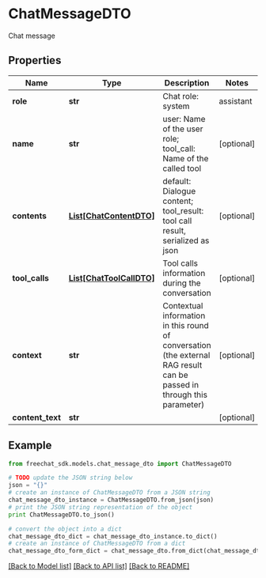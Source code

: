 # ChatMessageDTO

Chat message

## Properties

Name | Type | Description | Notes
------------ | ------------- | ------------- | -------------
**role** | **str** | Chat role: system | assistant | user | tool_call | tool_result | [optional] 
**name** | **str** | user: Name of the user role; tool_call: Name of the called tool | [optional] 
**contents** | [**List[ChatContentDTO]**](ChatContentDTO.md) | default: Dialogue content; tool_result: tool call result, serialized as json | [optional] 
**tool_calls** | [**List[ChatToolCallDTO]**](ChatToolCallDTO.md) | Tool calls information during the conversation | [optional] 
**context** | **str** | Contextual information in this round of conversation (the external RAG result can be passed in through this parameter) | [optional] 
**content_text** | **str** |  | [optional] 

## Example

```python
from freechat_sdk.models.chat_message_dto import ChatMessageDTO

# TODO update the JSON string below
json = "{}"
# create an instance of ChatMessageDTO from a JSON string
chat_message_dto_instance = ChatMessageDTO.from_json(json)
# print the JSON string representation of the object
print ChatMessageDTO.to_json()

# convert the object into a dict
chat_message_dto_dict = chat_message_dto_instance.to_dict()
# create an instance of ChatMessageDTO from a dict
chat_message_dto_form_dict = chat_message_dto.from_dict(chat_message_dto_dict)
```
[[Back to Model list]](../README.md#documentation-for-models) [[Back to API list]](../README.md#documentation-for-api-endpoints) [[Back to README]](../README.md)


